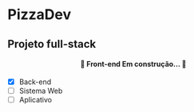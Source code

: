 # PizzaDev
## Projeto full-stack
<h4 align="center"> 
	🚧  Front-end Em construção...  🚧
</h4>


- [x] Back-end
- [ ] Sistema Web
- [ ] Aplicativo
